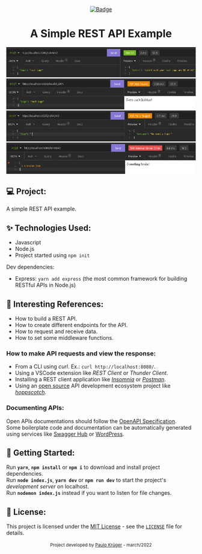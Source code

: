 <div align="center">

  <!-- [![Badge](https://img.shields.io/badge/🛠️%20Under%20Construction%20🛠️-ffff00)](#) -->
  [![Badge](https://img.shields.io/badge/Finished%20Project-00aa00)](#)

<h1>
  A Simple REST API Example <br>
</h1>

</div>

<!-- Some cool screenshots of the project: -->
<img alt="A POST request with 200 response" title="A POST request with 200 response" src=".github/post_200.png" />
<img alt="A POST request with 404 response" title="A POST request with 404 response" src=".github/post_404.png" />
<img alt="A POST request with 418 response" title="A POST request with 418 response" src=".github/post_418.png" />
<img alt="A POST request with 500 response" title="A POST request with 500 response" src=".github/post_500.png" />


## :computer: Project:
A simple REST API example.

## :sparkles: Technologies Used:
- Javascript
- Node.js
- Project started using `npm init`

Dev dependencies:
- Express: `yarn add express` (the most common framework for building RESTful APIs in Node.js)

<!-- ## :hammer_and_wrench: Features:
- Features of the application itself.
- Funcionalidades da aplicação em si.
-  -->

## :scroll: Interesting References:
- How to build a REST API.
- How to create different endpoints for the API.
- How to request and receive data.
- How to set some middleware functions.

### How to make API requests and view the response:
- From a CLI using _curl_. Ex.: `curl http://localhost:8080/`.
- Using a VSCode extension like _REST Client_ or _Thunder Client_.
- Installing a REST client application like _[Insomnia](https://insomnia.rest/download)_ or _[Postman](https://www.postman.com)_.
- Using an [open source](https://github.com/hoppscotch/hoppscotch) API development ecosystem project like _[hoppscotch](https://hoppscotch.io/)_.

### Documenting APIs:
Open APIs documentations should follow the [OpenAPI Specification](https://spec.openapis.org/oas/latest.html).<br>
Some boilerplate code and documentation can be automatically generated using services like [Swagger Hub](https://swagger.io/specification/#:~:text=The%20OpenAPI%20Specification%20(OAS)%20defines,or%20through%20network%20traffic%20inspection.) or [WordPress](https://developer.wordpress.org/rest-api/).

## :rocket: Getting Started:
Run **`yarn`**, **`npm install`** or **`npm i`** to download and install project dependencies.<br>
Run **`node index.js`**, **`yarn dev`** or **`npm run dev`** to start the project's _development server_ on localhost.<br>
Run **`nodemon index.js`** instead if you want to listen for file changes.

## :memo: License:
This project is licensed under the [MIT License](https://opensource.org/licenses/MIT) - see the [`LICENSE`](LICENSE) file for details.

<div align="center">
  <small>Project developed by <a href="https://github.com/Paulo-Krg">Paulo Krüger</a> - march/2022</small>
</div>
